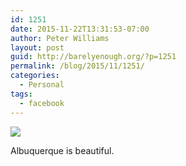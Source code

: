 ```yaml
---
id: 1251
date: 2015-11-22T13:31:53-07:00
author: Peter Williams
layout: post
guid: http://barelyenough.org/?p=1251
permalink: /blog/2015/11/1251/
categories:
  - Personal
tags:
  - facebook
---
```

![](http://ift.tt/1jeKE8j)

Albuquerque is beautiful.